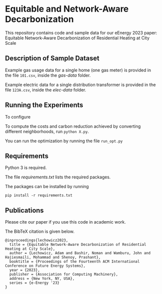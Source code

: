 # Equitable and Network-Aware Decarbonization

This repository contains code and sample data for our eEnergy 2023 paper: Equitable Network-Aware Decarbonization of Residential Heating at City Scale

## Description of Sample Dataset

Example gas usage data for a single home (one gas meter) is provided in the file `101.csv`, inside the *gas-data* folder.

Example electric data for a single distribution transformer is provided in the file `123A.csv`, inside the *elec-data* folder.

## Running the Experiments

To configure 

To compute the costs and carbon reduction achieved by converting different neighborhoods, run `python X.py`.

You can run the optimization by running the file `run_opt.py`

## Requirements

Python 3 is required.

The file *requirements.txt* lists the required packages.

The packages can be installed by running

`pip install -r requirements.txt`

## Publications

Please cite our paper if you use this code in academic work.

The BibTeX citation is given below.

```
@inproceedings{lechowicz2023,
  title = {Equitable Network-Aware Decarbonization of Residential Heating at City Scale},
  author = {Lechowicz, Adam and Bashir, Noman and Wamburu, John and Hajiesmaili, Mohammad and Shenoy, Prashant},
  booktitle = {Proceedings of the Fourteenth ACM International Conference on Future Energy Systems},
  year = {2023},
  publisher = {Association for Computing Machinery},
  address = {New York, NY, USA},
  series = {e-Energy '23}
}
```
